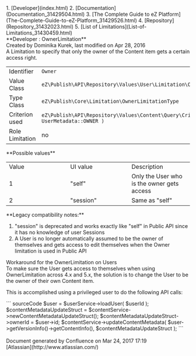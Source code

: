 <div id="page">
<div id="main" class="aui-page-panel">
<div id="main-header">
<div id="breadcrumb-section">
1.  [Developer](index.html)
2.  [Documentation](Documentation_31429504.html)
3.  [The Complete Guide to eZ Platform](The-Complete-Guide-to-eZ-Platform_31429526.html)
4.  [Repository](Repository_31432023.html)
5.  [List of Limitations](List-of-Limitations_31430459.html)

</div>
**Developer : OwnerLimitation**

</div>
<div id="content" class="view">
<div class="page-metadata">
Created by Dominika Kurek, last modified on Apr 28, 2016

</div>
<div id="main-content" class="wiki-content group">
<div class="contentLayout2">
<div class="columnLayout two-right-sidebar"
data-layout="two-right-sidebar">
<div class="cell normal" data-type="normal">
<div class="innerCell">
A Limitation to specify that only the owner of the Content item gets a certain access right.

<div class="table-wrap">
<table>
<colgroup>
<col width="16%" />
<col width="83%" />
</colgroup>
<tbody>
<tr class="odd">
<td align="left">Identifier</td>
<td align="left"><code>Owner</code></td>
</tr>
<tr class="even">
<td align="left">Value Class</td>
<td align="left"><code>eZ\Publish\API\Repository\Values\User\Limitation\OwnerLimitation</code></td>
</tr>
<tr class="odd">
<td align="left">Type Class</td>
<td align="left"><code>eZ\Publish\Core\Limitation\OwnerLimitationType</code></td>
</tr>
<tr class="even">
<td align="left">Criterion used</td>
<td align="left"><code>eZ\Publish\API\Repository\Values\Content\Query\Criterion\UserMetadata( UserMetadata::OWNER )</code></td>
</tr>
<tr class="odd">
<td align="left">Role Limitation</td>
<td align="left">no</td>
</tr>
</tbody>
</table>

</div>
**Possible values**

<div class="table-wrap">
<table>
<colgroup>
<col width="33%" />
<col width="33%" />
<col width="33%" />
</colgroup>
<tbody>
<tr class="odd">
<td align="left">Value</td>
<td align="left">UI value</td>
<td align="left">Description</td>
</tr>
<tr class="even">
<td align="left">1</td>
<td align="left">&quot;self&quot;</td>
<td align="left">Only the User who is the owner gets access</td>
</tr>
<tr class="odd">
<td align="left">2</td>
<td align="left">&quot;session&quot;</td>
<td align="left">Same as &quot;self&quot;</td>
</tr>
</tbody>
</table>

</div>
**Legacy compatibility notes:**

1.  "session" is deprecated and works exactly like "self" in Public API since it has no knowledge of user Sessions
2.  A User is no longer automatically assumed to be the owner of themselves and gets access to edit themselves when the Owner limitation is used in Public API

<div
class="confluence-information-macro confluence-information-macro-information">
Workaround for the OwnerLimitation on Users

<div class="confluence-information-macro-body">
To make sure the User gets access to themselves when using OwnerLimitation across 4.x and 5.x, the solution is to change the User to be the owner of their own Content item.

This is accomplished using a privileged user to do the following API calls:

<div class="code panel pdl" style="border-width: 1px;">
<div class="codeContent panelContent pdl">
``` sourceCode
$user = $userService->loadUser( $userId );
$contentMetadataUpdateStruct = $contentService->newContentMetadataUpdateStruct();
$contentMetadataUpdateStruct->ownerId = $user->id;
$contentService->updateContentMetadata( $user->getVersionInfo()->getContentInfo(), $contentMetadataUpdateStruct );
```

</div>
</div>
</div>
</div>
</div>
</div>
<div class="cell aside" data-type="aside">
<div class="innerCell">
 

</div>
</div>
</div>
</div>
</div>
</div>
</div>
<div id="footer" role="contentinfo">
<div class="section footer-body">
Document generated by Confluence on Mar 24, 2017 17:19

<div id="footer-logo">
[Atlassian](http://www.atlassian.com/)

</div>
</div>
</div>
</div>

